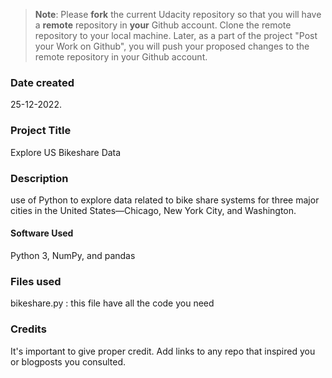 >**Note**: Please **fork** the current Udacity repository so that you will have a **remote** repository in **your** Github account. Clone the remote repository to your local machine. Later, as a part of the project "Post your Work on Github", you will push your proposed changes to the remote repository in your Github account.

### Date created
25-12-2022.

### Project Title
Explore US Bikeshare Data

### Description
use of Python to explore data related to bike share systems for three major cities in the United States—Chicago, New York City, and Washington.
#### Software Used

Python 3, NumPy, and pandas

### Files used
bikeshare.py : this file have all the code you need 

### Credits
It's important to give proper credit. Add links to any repo that inspired you or blogposts you consulted.

